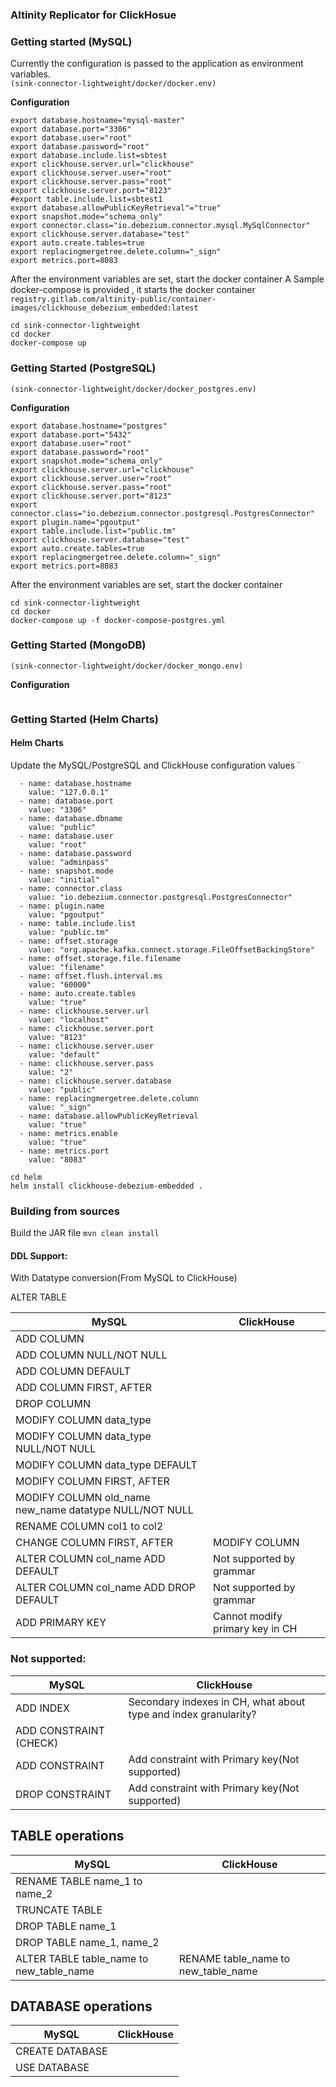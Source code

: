 ### Altinity Replicator for ClickHosue
### Getting started (MySQL)
Currently the configuration is passed to the application as environment variables. \
`(sink-connector-lightweight/docker/docker.env)`

**Configuration**
```
export database.hostname="mysql-master"
export database.port="3306"
export database.user="root"
export database.password="root"
export database.include.list=sbtest
export clickhouse.server.url="clickhouse"
export clickhouse.server.user="root"
export clickhouse.server.pass="root"
export clickhouse.server.port="8123"
#export table.include.list=sbtest1
export database.allowPublicKeyRetrieval"="true"
export snapshot.mode="schema_only"
export connector.class="io.debezium.connector.mysql.MySqlConnector"
export clickhouse.server.database="test"
export auto.create.tables=true
export replacingmergetree.delete.column="_sign"
export metrics.port=8083
```
After the environment variables are set, start the docker container
A Sample docker-compose is provided , it starts the docker container \
`registry.gitlab.com/altinity-public/container-images/clickhouse_debezium_embedded:latest`
```
cd sink-connector-lightweight
cd docker
docker-compose up
```

###  Getting Started (PostgreSQL)

`(sink-connector-lightweight/docker/docker_postgres.env)` 

**Configuration**
```
export database.hostname="postgres"
export database.port="5432"
export database.user="root"
export database.password="root"
export snapshot.mode="schema_only"
export clickhouse.server.url="clickhouse"
export clickhouse.server.user="root"
export clickhouse.server.pass="root"
export clickhouse.server.port="8123"
export connector.class="io.debezium.connector.postgresql.PostgresConnector"
export plugin.name="pgoutput"
export table.include.list="public.tm"
export clickhouse.server.database="test"
export auto.create.tables=true
export replacingmergetree.delete.column="_sign"
export metrics.port=8083

```

After the environment variables are set, start the docker container
```
cd sink-connector-lightweight
cd docker
docker-compose up -f docker-compose-postgres.yml
```

###  Getting Started (MongoDB)
`(sink-connector-lightweight/docker/docker_mongo.env)`

**Configuration**
```

```

###  Getting Started (Helm Charts)
#### Helm Charts
Update the MySQL/PostgreSQL and ClickHouse configuration values 
`
```
  - name: database.hostname
    value: "127.0.0.1"
  - name: database.port
    value: "3306"
  - name: database.dbname
    value: "public"
  - name: database.user
    value: "root"
  - name: database.password
    value: "adminpass"
  - name: snapshot.mode
    value: "initial"
  - name: connector.class
    value: "io.debezium.connector.postgresql.PostgresConnector"
  - name: plugin.name
    value: "pgoutput"
  - name: table.include.list
    value: "public.tm"
  - name: offset.storage
    value: "org.apache.kafka.connect.storage.FileOffsetBackingStore"
  - name: offset.storage.file.filename
    value: "filename"
  - name: offset.flush.interval.ms
    value: "60000"
  - name: auto.create.tables
    value: "true"
  - name: clickhouse.server.url
    value: "localhost"
  - name: clickhouse.server.port
    value: "8123"
  - name: clickhouse.server.user
    value: "default"
  - name: clickhouse.server.pass
    value: "2"
  - name: clickhouse.server.database
    value: "public"
  - name: replacingmergetree.delete.column
    value: "_sign"
  - name: database.allowPublicKeyRetrieval
    value: "true"
  - name: metrics.enable
    value: "true"
  - name: metrics.port
    value: "8083"
```

```
cd helm
helm install clickhouse-debezium-embedded .

```

### Building from sources
Build the JAR file
`mvn clean install`



#### DDL Support:
With Datatype conversion(From MySQL to ClickHouse)

ALTER TABLE

| MySQL                                                  | ClickHouse                                                      |
|--------------------------------------------------------|-----------------------------------------------------------------|
| ADD COLUMN                                             |                                                                 |
| ADD COLUMN NULL/NOT NULL                               |                                                                 |
| ADD COLUMN DEFAULT                                     |                                                                 |
| ADD COLUMN FIRST, AFTER                                |                                                                 |
| DROP COLUMN                                            |                                                                 |
| MODIFY COLUMN data_type                                |                                                                 |
| MODIFY COLUMN data_type NULL/NOT NULL                  |                                                                 |
| MODIFY COLUMN data_type DEFAULT                        |                                                                 |
| MODIFY COLUMN FIRST, AFTER                             |                                                                 |
| MODIFY COLUMN old_name new_name datatype NULL/NOT NULL |                                                                 |
| RENAME COLUMN col1 to col2                             |                                                                 |
| CHANGE COLUMN FIRST, AFTER                             | MODIFY COLUMN                                                   |
| ALTER COLUMN col_name ADD DEFAULT                      | Not supported by grammar                                        |
| ALTER COLUMN col_name ADD DROP DEFAULT                 | Not supported by grammar                                        |
| ADD PRIMARY KEY                                        | Cannot modify primary key in CH                                 |

###  Not supported:

| MySQL                                                  | ClickHouse                                                      |
|--------------------------------------------------------|-----------------------------------------------------------------|
| ADD INDEX                                              | Secondary indexes in CH, what about type and index granularity? |
| ADD CONSTRAINT  (CHECK)                                |                                                                 |
| ADD CONSTRAINT                                         | Add constraint with Primary key(Not supported)                  |
| DROP CONSTRAINT                                        | Add constraint with Primary key(Not supported)                  |



## TABLE operations
| MySQL                                    | ClickHouse                          |
|------------------------------------------|-------------------------------------|
| RENAME TABLE name_1 to name_2            |                                     |
| TRUNCATE TABLE                           |                                     |
| DROP TABLE name_1                        |                                     |
| DROP TABLE name_1, name_2                |                                     |
| ALTER TABLE table_name to new_table_name | RENAME table_name to new_table_name |

## DATABASE operations
| MySQL           | ClickHouse |
|-----------------|------------|
| CREATE DATABASE |            |
| USE DATABASE    |            |
